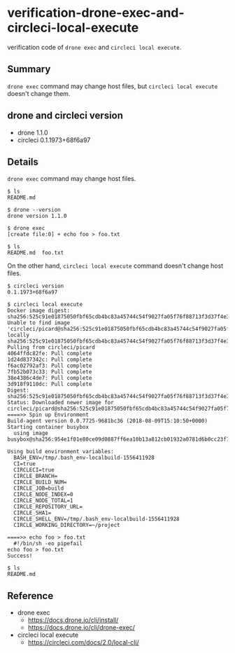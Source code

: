 # verification-drone-exec-and-circleci-local-execute

verification code of `drone exec` and `circleci local execute`.

## Summary

`drone exec` command may change host files, but `circleci local execute` doesn't change them.

## drone and circleci version

* drone 1.1.0
* circleci 0.1.1973+68f6a97

## Details

`drone exec` command may change host files.

```
$ ls
README.md

$ drone --version
drone version 1.1.0

$ drone exec
[create file:0] + echo foo > foo.txt

$ ls
README.md  foo.txt
```

On the other hand, `circleci local execute` command doesn't change host files.

```
$ circleci version
0.1.1973+68f6a97

$ circleci local execute
Docker image digest: sha256:525c91e01875050fbf65cdb4bc83a45744c54f9027fa05f76f88713f3d37f4e3
Unable to find image 'circleci/picard@sha256:525c91e01875050fbf65cdb4bc83a45744c54f9027fa05f76f88713f3d37f4e3' locally
sha256:525c91e01875050fbf65cdb4bc83a45744c54f9027fa05f76f88713f3d37f4e3: Pulling from circleci/picard
4064ffdc82fe: Pull complete
1d24d837342c: Pull complete
f6ac02792af3: Pull complete
7fb52b073c33: Pull complete
38e4386c4de7: Pull complete
3d918f9110dc: Pull complete
Digest: sha256:525c91e01875050fbf65cdb4bc83a45744c54f9027fa05f76f88713f3d37f4e3
Status: Downloaded newer image for circleci/picard@sha256:525c91e01875050fbf65cdb4bc83a45744c54f9027fa05f76f88713f3d37f4e3
====>> Spin up Environment
Build-agent version 0.0.7725-9681bc36 (2018-08-09T15:10:50+0000)
Starting container busybox
  using image busybox@sha256:954e1f01e80ce09d0887ff6ea10b13a812cb01932a0781d6b0cc23f743a874fd

Using build environment variables:
  BASH_ENV=/tmp/.bash_env-localbuild-1556411928
  CI=true
  CIRCLECI=true
  CIRCLE_BRANCH=
  CIRCLE_BUILD_NUM=
  CIRCLE_JOB=build
  CIRCLE_NODE_INDEX=0
  CIRCLE_NODE_TOTAL=1
  CIRCLE_REPOSITORY_URL=
  CIRCLE_SHA1=
  CIRCLE_SHELL_ENV=/tmp/.bash_env-localbuild-1556411928
  CIRCLE_WORKING_DIRECTORY=~/project

====>> echo foo > foo.txt
  #!/bin/sh -eo pipefail
echo foo > foo.txt
Success!

$ ls
README.md
```

## Reference

* drone exec
  * https://docs.drone.io/cli/install/
  * https://docs.drone.io/cli/drone-exec/
* circleci local execute
  * https://circleci.com/docs/2.0/local-cli/
